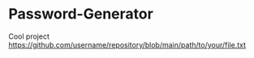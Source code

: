 # Password-Generator
Cool project
https://github.com/username/repository/blob/main/path/to/your/file.txt
